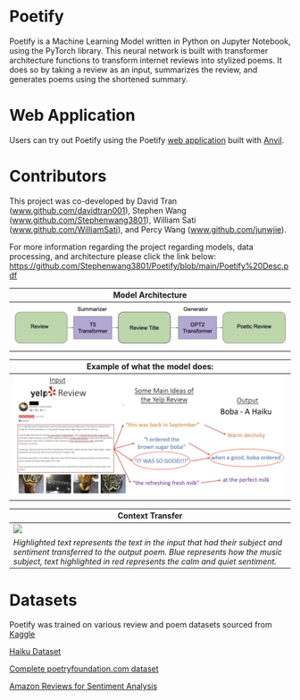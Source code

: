 # Poetify
Poetify is a Machine Learning Model written in Python on Jupyter Notebook, using the PyTorch library. This neural network is built with transformer architecture functions to transform internet reviews into stylized poems. It does so by taking a review as an input, summarizes the review, and generates poems using the shortened summary.

# Web Application
Users can try out Poetify using the Poetify [web application](https://poetify.anvil.app/) built with [Anvil](https://anvil.works/).

# Contributors
This project was co-developed by David Tran (www.github.com/davidtran001), Stephen Wang (www.github.com/Stephenwang3801), William Sati (www.github.com/WilliamSati), and Percy Wang (www.github.com/junwjie).

For more information regarding the project regarding models, data processing, and architecture please click the link below: https://github.com/Stephenwang3801/Poetify/blob/main/Poetify%20Desc.pdf

|Model Architecture|
|------------------|
|<img src="https://github.com/Stephenwang3801/Poetify/raw/main/Images/Model%20Architecture.png?raw=true">|

|Example of what the model does:|
|-------------------------------|
|<img src="https://github.com/Stephenwang3801/Poetify/blob/main/Images/Problem%20Break%20down.png?raw=true">|

|Context Transfer|
|------------------|
|<img src="https://user-images.githubusercontent.com/46908974/142655752-899f0bc8-c67a-4c6a-81f4-b93ce4d4d47e.png">|
|*Highlighted text represents the text in the input that had their subject and sentiment transferred to the output poem. Blue represents how the music subject, text highlighted in red represents the calm and quiet sentiment.*|

# Datasets
Poetify was trained on various review and poem datasets sourced from [Kaggle](https://www.kaggle.com/)

[Haiku Dataset](https://www.kaggle.com/hjhalani30/haiku-dataset)

[Complete poetryfoundation.com dataset](https://www.kaggle.com/johnhallman/complete-poetryfoundationorg-dataset)

[Amazon Reviews for Sentiment Analysis](https://www.kaggle.com/bittlingmayer/amazonreviews)
